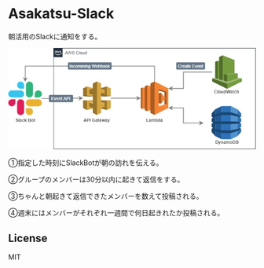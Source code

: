 # Asakatsu-Slack
朝活用のSlackに通知をする。

![Asakatsu_slack_architecure 1](./img/Asakatsu_slack_architecture.jpg)

①指定した時刻にSlackBotが朝の訪れを伝える。

②グループのメンバーは30分以内に起きて返信をする。

③ちゃんと朝起きて返信できたメンバーを数えて投稿される。

④週末にはメンバーがそれぞれ一週間で何日起きれたか投稿される。


## License
MIT
